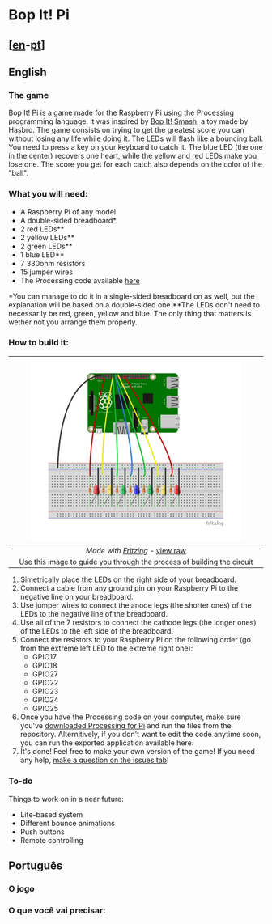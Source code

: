 # Bop It! Pi
## [[en](#en)-[pt](#pt)]

<div id="en">

## English

### The game
Bop It! Pi is a game made for the Raspberry Pi using the Processing programming language. it was inspired by [Bop It! Smash](https://en.wikipedia.org/wiki/Bop_It#Bop-It!_Smash), a toy made by Hasbro. The game consists on trying to get the greatest score you can without losing any life while doing it. The LEDs will flash like a bouncing ball. You need to press a key on your keyboard to catch it. The blue LED (the one in the center) recovers one heart, while the yellow and red LEDs make you lose one. The score you get for each catch also depends on the color of the "ball".

### What you will need: 
- A Raspberry Pi of any model
- A double-sided breadboard*
- 2 red LEDs**
- 2 yellow LEDs**
- 2 green LEDs**
- 1 blue LED**
- 7 330ohm resistors
- 15 jumper wires
- The Processing code available [here](https://github.com/joogps/Bop-It-Pi/tree/master/Game)

\*You can manage to do it in a single-sided breadboard on as well, but the explanation will be based on a double-sided one
\*\*The LEDs don't need to necessarily be red, green, yellow and blue. The only thing that matters is wether not you arrange them properly.

### How to build it:
| <img alt="Circuit layout" src="Circuit/Bop-It-Pi.png" width="85%"></img>
| :--: |
| *Made with [Fritzing](http://fritzing.org/home/)* - [view raw](https://github.com/joogps/Bop-It-Pi/blob/master/Circuit/Bop-It-Pi.fzz?raw=true)| 
| Use this image to guide you through the process of building the circuit | 

1. Simetrically place the LEDs on the right side of your breadboard.
2. Connect a cable from any ground pin on your Raspberry Pi to the negative line on your breadboard.
3. Use jumper wires to connect the anode legs (the shorter ones) of the LEDs to the negative line of the breadboard.
4. Use all of the 7 resistors to connect the cathode legs (the longer ones) of the LEDs to the left side of the breadboard.
5. Connect the resistors to your Raspberry Pi on the following order (go from the extreme left LED to the extreme right one): 
	* GPIO17
	* GPIO18
	* GPIO27
	* GPIO22
	* GPIO23
	* GPIO24
	* GPIO25
6. Once you have the Processing code on your computer, make sure you've [downloaded Processing for Pi](https://pi.processing.org/reference/) and run the files from the repository. Alternitively, if you don't want to edit the code anytime soon, you can run the exported application available here.
7. It's done! Feel free to make your own version of the game! If you need any help, [make a question on the issues tab](https://github.com/joogps/Bop-It-Pi/issues/new)!

### To-do
Things to work on in a near future:
* Life-based system
* Different bounce animations
* Push buttons
* Remote controlling

</div>

<div id="pt">

## Português

### O jogo

### O que você vai precisar:

</div>